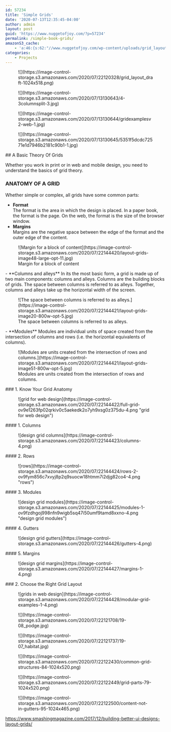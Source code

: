 ```yaml
---
id: 57234
title: 'Simple Grids'
date: '2020-07-13T12:35:45-04:00'
author: admin
layout: post
guid: 'https://www.nuggetofjoy.com/?p=57234'
permalink: /simple-book-grids/
amazonS3_cache:
    - 'a:46:{s:62:"//www.nuggetofjoy.com/wp-content/uploads/grid_layout_draft.png";a:2:{s:2:"id";i:58214;s:11:"source_type";s:13:"media-library";}s:71:"//www.nuggetofjoy.com/wp-content/uploads/grid_layout_draft-1024x518.png";a:2:{s:2:"id";i:58214;s:11:"source_type";s:13:"media-library";}s:79:"//image-control-storage.s3.amazonaws.com/2020/07/22120328/grid_layout_draft.png";a:2:{s:2:"id";i:58214;s:11:"source_type";s:13:"media-library";}s:88:"//image-control-storage.s3.amazonaws.com/2020/07/22120328/grid_layout_draft-1024x518.png";a:2:{s:2:"id";i:58214;s:11:"source_type";s:13:"media-library";}s:56:"//www.nuggetofjoy.com/wp-content/uploads/19-08_podge.jpg";a:2:{s:2:"id";i:58217;s:11:"source_type";s:13:"media-library";}s:73:"//image-control-storage.s3.amazonaws.com/2020/07/22121708/19-08_podge.jpg";a:2:{s:2:"id";i:58217;s:11:"source_type";s:13:"media-library";}s:58:"//www.nuggetofjoy.com/wp-content/uploads/19-07_habitat.jpg";a:2:{s:2:"id";i:58219;s:11:"source_type";s:13:"media-library";}s:75:"//image-control-storage.s3.amazonaws.com/2020/07/22121737/19-07_habitat.jpg";a:2:{s:2:"id";i:58219;s:11:"source_type";s:13:"media-library";}s:70:"//www.nuggetofjoy.com/wp-content/uploads/common-grid-structures-84.png";a:2:{s:2:"id";i:58232;s:11:"source_type";s:13:"media-library";}s:79:"//www.nuggetofjoy.com/wp-content/uploads/common-grid-structures-84-1024x520.png";a:2:{s:2:"id";i:58232;s:11:"source_type";s:13:"media-library";}s:87:"//image-control-storage.s3.amazonaws.com/2020/07/22122430/common-grid-structures-84.png";a:2:{s:2:"id";i:58232;s:11:"source_type";s:13:"media-library";}s:96:"//image-control-storage.s3.amazonaws.com/2020/07/22122430/common-grid-structures-84-1024x520.png";a:2:{s:2:"id";i:58232;s:11:"source_type";s:13:"media-library";}s:58:"//www.nuggetofjoy.com/wp-content/uploads/grid-parts-79.png";a:2:{s:2:"id";i:58233;s:11:"source_type";s:13:"media-library";}s:67:"//www.nuggetofjoy.com/wp-content/uploads/grid-parts-79-1024x520.png";a:2:{s:2:"id";i:58233;s:11:"source_type";s:13:"media-library";}s:75:"//image-control-storage.s3.amazonaws.com/2020/07/22122449/grid-parts-79.png";a:2:{s:2:"id";i:58233;s:11:"source_type";s:13:"media-library";}s:84:"//image-control-storage.s3.amazonaws.com/2020/07/22122449/grid-parts-79-1024x520.png";a:2:{s:2:"id";i:58233;s:11:"source_type";s:13:"media-library";}s:70:"//www.nuggetofjoy.com/wp-content/uploads/content-not-in-gutters-95.png";a:2:{s:2:"id";i:58234;s:11:"source_type";s:13:"media-library";}s:79:"//www.nuggetofjoy.com/wp-content/uploads/content-not-in-gutters-95-1024x465.png";a:2:{s:2:"id";i:58234;s:11:"source_type";s:13:"media-library";}s:87:"//image-control-storage.s3.amazonaws.com/2020/07/22122500/content-not-in-gutters-95.png";a:2:{s:2:"id";i:58234;s:11:"source_type";s:13:"media-library";}s:96:"//image-control-storage.s3.amazonaws.com/2020/07/22122500/content-not-in-gutters-95-1024x465.png";a:2:{s:2:"id";i:58234;s:11:"source_type";s:13:"media-library";}s:61:"//www.nuggetofjoy.com/wp-content/uploads/4-3columnsplit-3.jpg";a:2:{s:2:"id";s:5:"57253";s:11:"source_type";s:13:"media-library";}s:78:"//image-control-storage.s3.amazonaws.com/2020/07/13130643/4-3columnsplit-3.jpg";a:2:{s:2:"id";s:5:"57253";s:11:"source_type";s:13:"media-library";}s:65:"//www.nuggetofjoy.com/wp-content/uploads/gridexamplesv2-web-1.jpg";a:2:{s:2:"id";s:5:"57254";s:11:"source_type";s:13:"media-library";}s:82:"//image-control-storage.s3.amazonaws.com/2020/07/13130644/gridexamplesv2-web-1.jpg";a:2:{s:2:"id";s:5:"57254";s:11:"source_type";s:13:"media-library";}s:79:"//www.nuggetofjoy.com/wp-content/uploads/5351f5dcdc72571e1d7946b2181c90b1-1.jpg";a:2:{s:2:"id";s:5:"57255";s:11:"source_type";s:13:"media-library";}s:96:"//image-control-storage.s3.amazonaws.com/2020/07/13130645/5351f5dcdc72571e1d7946b2181c90b1-1.jpg";a:2:{s:2:"id";s:5:"57255";s:11:"source_type";s:13:"media-library";}s:78:"//www.nuggetofjoy.com/wp-content/uploads/layout-grids-image48-large-opt-11.jpg";a:2:{s:2:"id";s:5:"58275";s:11:"source_type";s:13:"media-library";}s:95:"//image-control-storage.s3.amazonaws.com/2020/07/22144420/layout-grids-image48-large-opt-11.jpg";a:2:{s:2:"id";s:5:"58275";s:11:"source_type";s:13:"media-library";}s:76:"//www.nuggetofjoy.com/wp-content/uploads/layout-grids-image20-800w-opt-5.jpg";a:2:{s:2:"id";s:5:"58276";s:11:"source_type";s:13:"media-library";}s:93:"//image-control-storage.s3.amazonaws.com/2020/07/22144421/layout-grids-image20-800w-opt-5.jpg";a:2:{s:2:"id";s:5:"58276";s:11:"source_type";s:13:"media-library";}s:76:"//www.nuggetofjoy.com/wp-content/uploads/layout-grids-image51-800w-opt-5.jpg";a:2:{s:2:"id";s:5:"58277";s:11:"source_type";s:13:"media-library";}s:93:"//image-control-storage.s3.amazonaws.com/2020/07/22144421/layout-grids-image51-800w-opt-5.jpg";a:2:{s:2:"id";s:5:"58277";s:11:"source_type";s:13:"media-library";}s:99:"//www.nuggetofjoy.com/wp-content/uploads/full-grid-ov9e1263fp02qrkiv0c5aekedk2o7yh9xsg0z375du-4.png";a:2:{s:2:"id";s:5:"58278";s:11:"source_type";s:13:"media-library";}s:116:"//image-control-storage.s3.amazonaws.com/2020/07/22144422/full-grid-ov9e1263fp02qrkiv0c5aekedk2o7yh9xsg0z375du-4.png";a:2:{s:2:"id";s:5:"58278";s:11:"source_type";s:13:"media-library";}s:54:"//www.nuggetofjoy.com/wp-content/uploads/columns-4.png";a:2:{s:2:"id";s:5:"58279";s:11:"source_type";s:13:"media-library";}s:71:"//image-control-storage.s3.amazonaws.com/2020/07/22144423/columns-4.png";a:2:{s:2:"id";s:5:"58279";s:11:"source_type";s:13:"media-library";}s:96:"//www.nuggetofjoy.com/wp-content/uploads/rows-2-ov9fym856c7xvyj8p2q9suocw18htmm7i2djg82co4-4.png";a:2:{s:2:"id";s:5:"58280";s:11:"source_type";s:13:"media-library";}s:113:"//image-control-storage.s3.amazonaws.com/2020/07/22144424/rows-2-ov9fym856c7xvyj8p2q9suocw18htmm7i2djg82co4-4.png";a:2:{s:2:"id";s:5:"58280";s:11:"source_type";s:13:"media-library";}s:99:"//www.nuggetofjoy.com/wp-content/uploads/modules-1-ov9fzdhgoj998nfn9wigb5sq47i50umf9tamd8xxno-4.png";a:2:{s:2:"id";s:5:"58281";s:11:"source_type";s:13:"media-library";}s:116:"//image-control-storage.s3.amazonaws.com/2020/07/22144425/modules-1-ov9fzdhgoj998nfn9wigb5sq47i50umf9tamd8xxno-4.png";a:2:{s:2:"id";s:5:"58281";s:11:"source_type";s:13:"media-library";}s:54:"//www.nuggetofjoy.com/wp-content/uploads/gutters-4.png";a:2:{s:2:"id";s:5:"58282";s:11:"source_type";s:13:"media-library";}s:71:"//image-control-storage.s3.amazonaws.com/2020/07/22144426/gutters-4.png";a:2:{s:2:"id";s:5:"58282";s:11:"source_type";s:13:"media-library";}s:56:"//www.nuggetofjoy.com/wp-content/uploads/margins-1-4.png";a:2:{s:2:"id";s:5:"58283";s:11:"source_type";s:13:"media-library";}s:73:"//image-control-storage.s3.amazonaws.com/2020/07/22144427/margins-1-4.png";a:2:{s:2:"id";s:5:"58283";s:11:"source_type";s:13:"media-library";}s:70:"//www.nuggetofjoy.com/wp-content/uploads/modular-grid-examples-1-4.png";a:2:{s:2:"id";s:5:"58284";s:11:"source_type";s:13:"media-library";}s:87:"//image-control-storage.s3.amazonaws.com/2020/07/22144428/modular-grid-examples-1-4.png";a:2:{s:2:"id";s:5:"58284";s:11:"source_type";s:13:"media-library";}}'
categories:
    - Projects
---
```


<div class="wp-block-image"><figure class="aligncenter size-large">![](https://image-control-storage.s3.amazonaws.com/2020/07/22120328/grid_layout_draft-1024x518.png)</figure></div><div class="wp-block-image"><figure class="aligncenter size-large is-resized">![](https://image-control-storage.s3.amazonaws.com/2020/07/13130643/4-3columnsplit-3.jpg)</figure></div><div class="wp-block-image"><figure class="aligncenter size-large">![](https://image-control-storage.s3.amazonaws.com/2020/07/13130644/gridexamplesv2-web-1.jpg)</figure></div><div class="wp-block-image"><figure class="aligncenter size-large">![](https://image-control-storage.s3.amazonaws.com/2020/07/13130645/5351f5dcdc72571e1d7946b2181c90b1-1.jpg)</figure></div>## A Basic Theory Of Grids

Whether you work in print or in web and mobile design, you need to understand the basics of grid theory.

### ANATOMY OF A GRID

Whether simple or complex, all grids have some common parts:

- **Format**  
    The format is the area in which the design is placed. In a paper book, the format is the page. On the web, the format is the size of the browser window.
- **Margins**  
    Margins are the negative space between the edge of the format and the outer edge of the content.

<div class="wp-block-image"><figure class="aligncenter is-resized">![Margin for a block of content](https://image-control-storage.s3.amazonaws.com/2020/07/22144420/layout-grids-image48-large-opt-11.jpg)<figcaption class="wp-element-caption">Margin for a block of content</figcaption></figure></div>- **Columns and alleys**  
    In its the most basic form, a grid is made up of two main components: columns and alleys. Columns are the building blocks of grids. The space between columns is referred to as alleys. Together, columns and alleys take up the horizontal width of the screen.

<div class="wp-block-image"><figure class="aligncenter is-resized">![The space between columns is referred to as alleys.](https://image-control-storage.s3.amazonaws.com/2020/07/22144421/layout-grids-image20-800w-opt-5.jpg)<figcaption class="wp-element-caption">The space between columns is referred to as alleys.</figcaption></figure></div>- **Modules**  
    Modules are individual units of space created from the intersection of columns and rows (i.e. the horizontal equivalents of columns).

<div class="wp-block-image"><figure class="aligncenter is-resized">![Modules are units created from the intersection of rows and columns.](https://image-control-storage.s3.amazonaws.com/2020/07/22144421/layout-grids-image51-800w-opt-5.jpg)<figcaption class="wp-element-caption">Modules are units created from the intersection of rows and columns.</figcaption></figure></div>### 1. Know Your Grid Anatomy

<div class="wp-block-image"><figure class="aligncenter is-resized">![grid for web design](https://image-control-storage.s3.amazonaws.com/2020/07/22144422/full-grid-ov9e1263fp02qrkiv0c5aekedk2o7yh9xsg0z375du-4.png "grid for web design")</figure></div>#### 1. Columns

<div class="wp-block-image"><figure class="aligncenter">![design grid columns](https://image-control-storage.s3.amazonaws.com/2020/07/22144423/columns-4.png)</figure></div>#### 2. Rows

<div class="wp-block-image"><figure class="aligncenter">![rows](https://image-control-storage.s3.amazonaws.com/2020/07/22144424/rows-2-ov9fym856c7xvyj8p2q9suocw18htmm7i2djg82co4-4.png "rows")</figure></div>#### 3. Modules

<div class="wp-block-image"><figure class="aligncenter">![design grid modules](https://image-control-storage.s3.amazonaws.com/2020/07/22144425/modules-1-ov9fzdhgoj998nfn9wigb5sq47i50umf9tamd8xxno-4.png "design grid modules")</figure></div>#### 4. Gutters

<div class="wp-block-image"><figure class="aligncenter">![design grid gutters](https://image-control-storage.s3.amazonaws.com/2020/07/22144426/gutters-4.png)</figure></div>#### 5. Margins

<div class="wp-block-image"><figure class="aligncenter">![design grid margins](https://image-control-storage.s3.amazonaws.com/2020/07/22144427/margins-1-4.png)</figure></div>### 2. Choose the Right Grid Layout

<div class="wp-block-image"><figure class="aligncenter">![grids in web design](https://image-control-storage.s3.amazonaws.com/2020/07/22144428/modular-grid-examples-1-4.png)</figure></div><div class="wp-block-image"><figure class="aligncenter size-full is-resized">![](https://image-control-storage.s3.amazonaws.com/2020/07/22121708/19-08_podge.jpg)</figure></div><div class="wp-block-image"><figure class="aligncenter size-full is-resized">![](https://image-control-storage.s3.amazonaws.com/2020/07/22121737/19-07_habitat.jpg)</figure></div><div class="wp-block-image"><figure class="aligncenter size-large">![](https://image-control-storage.s3.amazonaws.com/2020/07/22122430/common-grid-structures-84-1024x520.png)</figure></div><div class="wp-block-image"><figure class="aligncenter size-large">![](https://image-control-storage.s3.amazonaws.com/2020/07/22122449/grid-parts-79-1024x520.png)</figure></div><div class="wp-block-image"><figure class="aligncenter size-large">![](https://image-control-storage.s3.amazonaws.com/2020/07/22122500/content-not-in-gutters-95-1024x465.png)</figure></div><https://www.nngroup.com/articles/using-grids-in-interface-designs/>

<https://www.smashingmagazine.com/2017/12/building-better-ui-designs-layout-grids/>